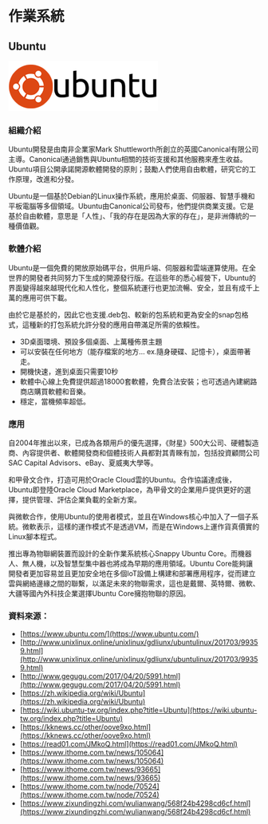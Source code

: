# **作業系統**

## **Ubuntu**

![](/assets/下載.png)

### 組織介紹

Ubuntu開發是由南非企業家Mark Shuttleworth所創立的英國Canonical有限公司主導。Canonical通過銷售與Ubuntu相關的技術支援和其他服務來產生收益。Ubuntu項目公開承諾開源軟體開發的原則；鼓勵人們使用自由軟體，研究它的工作原理，改進和分發。

Ubuntu是一個基於Debian的Linux操作系統，應用於桌面、伺服器、智慧手機和平板電腦等多個領域。Ubuntu由Canonical公司發布，他們提供商業支援。它是基於自由軟體，意思是「人性」、「我的存在是因為大家的存在」，是非洲傳統的一種價值觀。

### 軟體介紹

Ubuntu是一個免費的開放原始碼平台，供用戶端、伺服器和雲端運算使用。在全世界的開發者共同努力下生成的開源發行版。在這些年的悉心經營下，Ubuntu的界面變得越來越現代化和人性化，整個系統運行也更加流暢、安全，並且有成千上萬的應用可供下載。

由於它是基於的，因此它也支援.deb包、較新的包系統和更為安全的snap包格式，這種新的打包系統允許分發的應用自帶滿足所需的依賴性。

* 3D桌面環境、預設多個桌面、上萬種佈景主題
* 可以安裝在任何地方（能存檔案的地方... ex.隨身硬碟、記憶卡），桌面帶著走。
* 開機快速，進到桌面只需要10秒
* 軟體中心線上免費提供超過18000套軟體，免費合法安裝；也可透過內建網路商店購買軟體和音樂。
* 穩定，當機頻率超低。

### 應用

自2004年推出以來，已成為各類用戶的優先選擇，《財星》500大公司、硬體製造商、內容提供者、軟體開發商和個體技術人員都對其青睞有加，包括投資顧問公司SAC Capital Advisors、eBay、夏威夷大學等。

和甲骨文合作，打造可用於Oracle Cloud雲的Ubuntu。合作協議達成後，Ubuntu即登陸Oracle Cloud Marketplace，為甲骨文的企業用戶提供更好的選擇，提供管理、評估企業負載的全新方案。

與微軟合作，使用Ubuntu的使用者模式，並且在Windows核心中加入了一個子系統。微軟表示，這樣的運作模式不是透過VM，而是在Windows上運作貨真價實的Linux腳本程式。

推出專為物聯網裝置而設計的全新作業系統核心Snappy Ubuntu Core。而機器人、無人機，以及智慧型集中器也將成為早期的應用領域。Ubuntu Core能夠讓開發者更加容易並且更加安全地在多個IoT設備上構建和部署應用程序，從而建立雲與網絡邊緣之間的聯繫，以滿足未來的物聯需求，這也是戴爾、英特爾、微軟、大疆等國內外科技企業選擇Ubuntu Core擁抱物聯的原因。

### 資料來源：

* [https://www.ubuntu.com/](https://www.ubuntu.com/)
* [http://www.unixlinux.online/unixlinux/gdliunx/ubuntulinux/201703/99359.html](http://www.unixlinux.online/unixlinux/gdliunx/ubuntulinux/201703/99359.html)
* [http://www.gegugu.com/2017/04/20/5991.html](http://www.gegugu.com/2017/04/20/5991.html)
* [https://zh.wikipedia.org/wiki/Ubuntu](https://zh.wikipedia.org/wiki/Ubuntu)
* [https://wiki.ubuntu-tw.org/index.php?title=Ubuntu](https://wiki.ubuntu-tw.org/index.php?title=Ubuntu)
* [https://kknews.cc/other/oove9xo.html](https://kknews.cc/other/oove9xo.html)
* [https://read01.com/JMkoQ.html](https://read01.com/JMkoQ.html)
* [https://www.ithome.com.tw/news/105064](https://www.ithome.com.tw/news/105064)
* [https://www.ithome.com.tw/news/93665](https://www.ithome.com.tw/news/93665)
* [https://www.ithome.com.tw/node/70524](https://www.ithome.com.tw/node/70524)
* [https://www.zixundingzhi.com/wulianwang/568f24b4298cd6cf.html](https://www.zixundingzhi.com/wulianwang/568f24b4298cd6cf.html)



